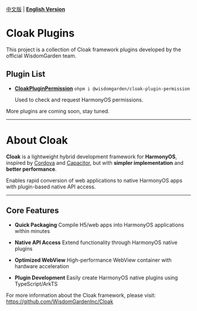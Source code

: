[中文版](./README.md) | [**English Version**](./README-EN.md)

# Cloak Plugins

This project is a collection of Cloak framework plugins developed by the official WisdomGarden team.

## Plugin List

- **[CloakPluginPermission](./plugins/CloakPluginPermission/README.md)** `ohpm i @wisdomgarden/cloak-plugin-permission`
  
  Used to check and request HarmonyOS permissions.

More plugins are coming soon, stay tuned.

---

# About **Cloak**

**Cloak** is a lightweight hybrid development framework for **HarmonyOS**, inspired by [Cordova](https://cordova.apache.org/) and [Capacitor](https://capacitorjs.com/), but with **simpler implementation** and **better performance**.

Enables rapid conversion of web applications to native HarmonyOS apps with plugin-based native API access.

---

## Core Features

- **Quick Packaging**
  Compile H5/web apps into HarmonyOS applications within minutes

- **Native API Access**
  Extend functionality through HarmonyOS native plugins

- **Optimized WebView**
  High-performance WebView container with hardware acceleration

- **Plugin Development**
  Easily create HarmonyOS native plugins using TypeScript/ArkTS

For more information about the Cloak framework, please visit: https://github.com/WisdomGardenInc/Cloak